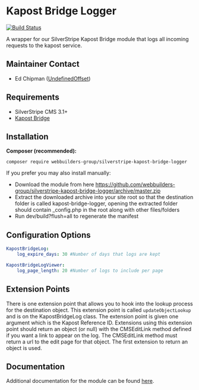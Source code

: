 Kapost Bridge Logger
=================
[![Build Status](https://travis-ci.org/webbuilders-group/silverstripe-kapost-bridge.png)](https://travis-ci.org/webbuilders-group/silverstripe-kapost-bridge)

A wrapper for our SilverStripe Kapost Bridge module that logs all incoming requests to the kapost service.

## Maintainer Contact
* Ed Chipman ([UndefinedOffset](https://github.com/UndefinedOffset))

## Requirements
* SilverStripe CMS 3.1+
* [Kapost Bridge](https://github.com/webbuilders-group/silverstripe-kapost-bridge)


## Installation
__Composer (recommended):__
```
composer require webbuilders-group/silverstripe-kapost-bridge-logger
```


If you prefer you may also install manually:
* Download the module from here https://github.com/webbuilders-group/silverstripe-kapost-bridge-logger/archive/master.zip
* Extract the downloaded archive into your site root so that the destination folder is called kapost-bridge-logger, opening the extracted folder should contain _config.php in the root along with other files/folders
* Run dev/build?flush=all to regenerate the manifest


## Configuration Options
```yml
KapostBridgeLog:
    log_expire_days: 30 #Number of days that logs are kept

KapostBridgeLogViewer:
    log_page_length: 20 #Number of logs to include per page
```

## Extension Points
There is one extension point that allows you to hook into the lookup process for the destination object. This extension point is called ``updateObjectLookup`` and is on the KapostBridgeLog class. The extension point is given one argument which is the Kapost Reference ID. Extensions using this extension point should return an object (or null) with the CMSEditLink method defined if you want a link to appear on the log. The CMSEditLink method must return a url to the edit page for that object. The first extension to return an object is used.


## Documentation
Additional documentation for the module can be found [here](docs/en).
